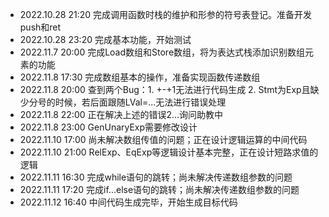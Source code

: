 - 2022.10.28 21:20 完成调用函数时栈的维护和形参的符号表登记。准备开发push和ret
- 2022.10.28 23:20 完成基本功能，开始测试
- 2022.11.7 20:00 完成Load数组和Store数组，将为表达式栈添加识别数组元素的功能
- 2022.11.8 17:30 完成数组基本的操作，准备实现函数传递数组
- 2022.11.8 20:00 查到两个Bug：1. +-+1无法进行代码生成 2. Stmt为Exp且缺少分号的时候，若后面跟随LVal=...无法进行错误处理
- 2022.11.8 22:00 正在解决上述的错误2...询问助教中
- 2022.11.8 23:00 GenUnaryExp需要修改设计
- 2022.11.10 17:00 尚未解决数组传值的问题；正在设计逻辑运算的中间代码
- 2022.11.10 21:00 RelExp、EqExp等逻辑设计基本完整，正在设计短路求值的逻辑
- 2022.11.11 16:30 完成while语句的跳转；尚未解决传递数组参数的问题
- 2022.11.11 17:20 完成if...else语句的跳转；尚未解决传递数组参数的问题
- 2022.11.12 16:40 中间代码生成完毕，开始生成目标代码